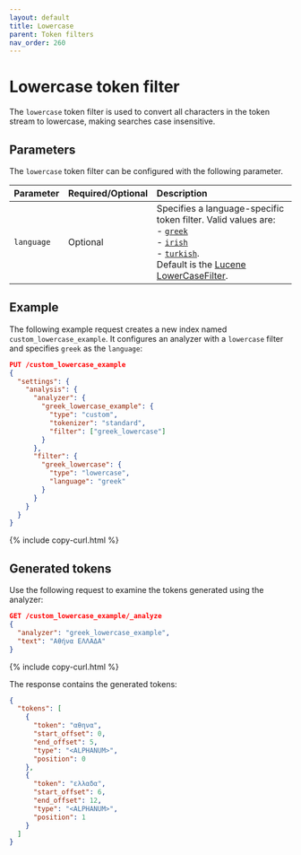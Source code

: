 ```yaml
---
layout: default
title: Lowercase
parent: Token filters
nav_order: 260
---
```


# Lowercase token filter

The `lowercase` token filter is used to convert all characters in the token stream to lowercase, making searches case insensitive.

## Parameters

The `lowercase` token filter can be configured with the following parameter.

Parameter | Required/Optional | Description
:--- | :--- | :---
 `language` | Optional | Specifies a language-specific token filter. Valid values are: <br>- [`greek`](https://lucene.apache.org/core/8_7_0/analyzers-common/org/apache/lucene/analysis/el/GreekLowerCaseFilter.html) <br>-  [`irish`](https://lucene.apache.org/core/8_7_0/analyzers-common/org/apache/lucene/analysis/ga/IrishLowerCaseFilter.html) <br>-  [`turkish`](https://lucene.apache.org/core/8_7_0/analyzers-common/org/apache/lucene/analysis/tr/TurkishLowerCaseFilter.html). <br> Default is the [Lucene LowerCaseFilter](https://lucene.apache.org/core/8_7_0/analyzers-common/org/apache/lucene/analysis/core/LowerCaseFilter.html). 

## Example

The following example request creates a new index named `custom_lowercase_example`. It configures an analyzer with a `lowercase` filter and specifies `greek` as the `language`:

```json
PUT /custom_lowercase_example
{
  "settings": {
    "analysis": {
      "analyzer": {
        "greek_lowercase_example": {
          "type": "custom",
          "tokenizer": "standard",
          "filter": ["greek_lowercase"]
        }
      },
      "filter": {
        "greek_lowercase": {
          "type": "lowercase",
          "language": "greek"
        }
      }
    }
  }
}
```
{% include copy-curl.html %}

## Generated tokens

Use the following request to examine the tokens generated using the analyzer:

```json
GET /custom_lowercase_example/_analyze
{
  "analyzer": "greek_lowercase_example",
  "text": "Αθήνα ΕΛΛΑΔΑ"
}
```
{% include copy-curl.html %}

The response contains the generated tokens:

```json
{
  "tokens": [
    {
      "token": "αθηνα",
      "start_offset": 0,
      "end_offset": 5,
      "type": "<ALPHANUM>",
      "position": 0
    },
    {
      "token": "ελλαδα",
      "start_offset": 6,
      "end_offset": 12,
      "type": "<ALPHANUM>",
      "position": 1
    }
  ]
}
```
